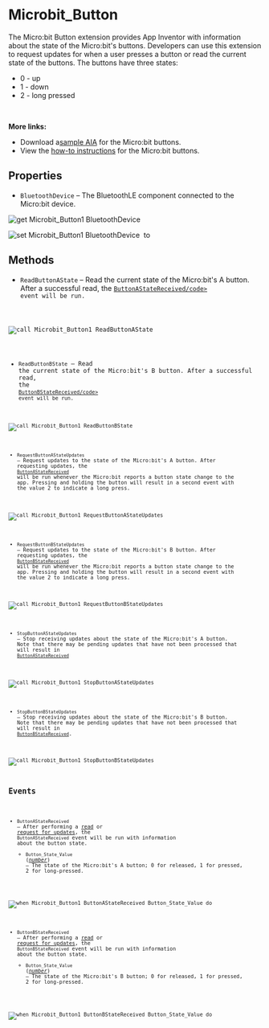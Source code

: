 # Microbit_Button

The Micro:bit Button extension provides App Inventor with information about the state of the Micro:bit's buttons. Developers can use this extension to request updates for when a user presses a button or read the current state of the buttons. The buttons have three states:<br>
<ul><li>0 - up</li><li>1 - down</li><li>2 - long pressed</li></ul><br>

<strong>More links:</strong><ul><li>Download a<a href='/extensions/Microbit_Button.aia' target='_blank'>sample AIA</a> for the Micro:bit buttons.</li><li>View the <a href='/how-to/Microbit_Button.html' target='_blank'>how-to instructions</a> for the Micro:bit buttons.</li></ul>

## Properties

+ <a name="BluetoothDevice"></a>`BluetoothDevice` – The BluetoothLE component connected to the Micro:bit device.


![get Microbit_Button1 BluetoothDevice ](blocks/Microbit_Button.BluetoothDevice_getter.svg)


![set Microbit_Button1 BluetoothDevice  to](blocks/Microbit_Button.BluetoothDevice_setter.svg)

## Methods

+ <a name="ReadButtonAState"></a>`ReadButtonAState` – Read the current state of the Micro:bit's A button. After a successful read, the
 <a href="#ButtonAStateReceived"><code>ButtonAStateReceived/code></a> event will be run.

![call Microbit_Button1 ReadButtonAState](blocks/Microbit_Button.ReadButtonAState.svg)

+ <a name="ReadButtonBState"></a>`ReadButtonBState` – Read the current state of the Micro:bit's B button. After a successful read, the
 <a href="#ButtonBStateReceived"><code>ButtonBStateReceived/code></a> event will be run.

![call Microbit_Button1 ReadButtonBState](blocks/Microbit_Button.ReadButtonBState.svg)

+ <a name="RequestButtonAStateUpdates"></a>`RequestButtonAStateUpdates` – Request updates to the state of the Micro:bit's A button. After requesting updates, the
 <a href="#ButtonAStateReceived"><code>ButtonAStateReceived</code></a> will be run whenever
 the Micro:bit reports a button state change to the app. Pressing and holding the button
 will result in a second event with the value 2 to indicate a long press.

![call Microbit_Button1 RequestButtonAStateUpdates](blocks/Microbit_Button.RequestButtonAStateUpdates.svg)

+ <a name="RequestButtonBStateUpdates"></a>`RequestButtonBStateUpdates` – Request updates to the state of the Micro:bit's B button. After requesting updates, the
 <a href="#ButtonBStateReceived"><code>ButtonBStateReceived</code></a> will be run whenever
 the Micro:bit reports a button state change to the app. Pressing and holding the button will
 result in a second event with the value 2 to indicate a long press.

![call Microbit_Button1 RequestButtonBStateUpdates](blocks/Microbit_Button.RequestButtonBStateUpdates.svg)

+ <a name="StopButtonAStateUpdates"></a>`StopButtonAStateUpdates` – Stop receiving updates about the state of the Micro:bit's A button. Note that there may
 be pending updates that have not been processed that will result in
 <a href="#ButtonAStateReceived"><code>ButtonAStateReceived</code></a>

![call Microbit_Button1 StopButtonAStateUpdates](blocks/Microbit_Button.StopButtonAStateUpdates.svg)

+ <a name="StopButtonBStateUpdates"></a>`StopButtonBStateUpdates` – Stop receiving updates about the state of the Micro:bit's B button. Note that there may be
 pending updates that have not been processed that will result in
 <a href="#ButtonBStateReceived"><code>ButtonBStateReceived</code></a>.

![call Microbit_Button1 StopButtonBStateUpdates](blocks/Microbit_Button.StopButtonBStateUpdates.svg)

## Events

+ <a name="ButtonAStateReceived"></a>`ButtonAStateReceived` – After performing a <a href="#ReadButtonAState">read</a> or
 <a href="#RequestButtonAStateUpdates">request for updates</a>, the
 <code>ButtonAStateReceived</code> event will be run with information about the button state.
   + <code>Button_State_Value</code> (<a href="http://appinventor.mit.edu/explore/ai2/support/blocks/math.html#number">_number_</a>) &mdash; The state of the Micro:bit's A button; 0 for released, 1 for pressed, 2 for long-pressed.

![when Microbit_Button1 ButtonAStateReceived Button_State_Value do](blocks/Microbit_Button.ButtonAStateReceived.svg)

+ <a name="ButtonBStateReceived"></a>`ButtonBStateReceived` – After performing a <a href="#ReadButtonBState">read</a> or
 <a href="#RequestButtonBStateUpdates">request for updates</a>, the
 <code>ButtonBStateReceived</code> event will be run with information about the button state.
   + <code>Button_State_Value</code> (<a href="http://appinventor.mit.edu/explore/ai2/support/blocks/math.html#number">_number_</a>) &mdash; The state of the Micro:bit's B button; 0 for released, 1 for pressed, 2 for long-pressed.

![when Microbit_Button1 ButtonBStateReceived Button_State_Value do](blocks/Microbit_Button.ButtonBStateReceived.svg)


